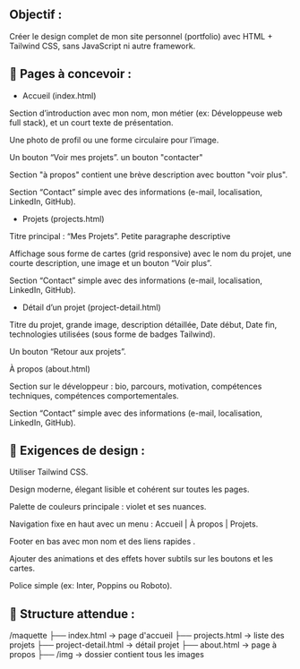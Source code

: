 ## Objectif :
Créer le design complet de mon site personnel  (portfolio) avec HTML + Tailwind CSS, sans JavaScript ni autre framework.


## 🧩 Pages à concevoir :

* Accueil (index.html)

Section d’introduction avec mon nom, mon métier (ex: Développeuse web full stack), et un court texte de présentation.

Une photo de profil ou une forme circulaire pour l’image.

Un bouton “Voir mes projets”.
un bouton "contacter"

Section "à propos" contient une brève description avec boutton "voir plus".

Section “Contact” simple avec des informations (e-mail, localisation, LinkedIn, GitHub).

* Projets (projects.html)

Titre principal : “Mes Projets”.
Petite paragraphe descriptive

Affichage sous forme de cartes (grid responsive) avec le nom du projet, une courte description, une image et un bouton “Voir plus”.

Section “Contact” simple avec des informations (e-mail, localisation, LinkedIn, GitHub).

* Détail d’un projet (project-detail.html)

Titre du projet, grande image, description détaillée, Date début, Date fin, technologies utilisées (sous forme de badges Tailwind).

Un bouton “Retour aux projets”.

À propos (about.html)

Section sur le développeur : bio, parcours, motivation, compétences techniques, compétences comportementales.

Section “Contact” simple avec des informations (e-mail, localisation, LinkedIn, GitHub).

## 💅 Exigences de design :

Utiliser Tailwind CSS.

Design moderne, élegant lisible et cohérent sur toutes les pages.

Palette de couleurs principale : violet et ses nuances.

Navigation fixe en haut avec un menu : Accueil  | À propos | Projets.

Footer en bas avec mon nom et des liens rapides .

Ajouter des animations et des effets hover subtils sur les boutons et les cartes.

Police simple (ex: Inter, Poppins ou Roboto).

## 📁 Structure attendue :

/maquette
├── index.html           → page d'accueil
├── projects.html        → liste des projets
├── project-detail.html  → détail projet
├── about.html           → page à propos
├── /img                 → dossier contient tous les images
